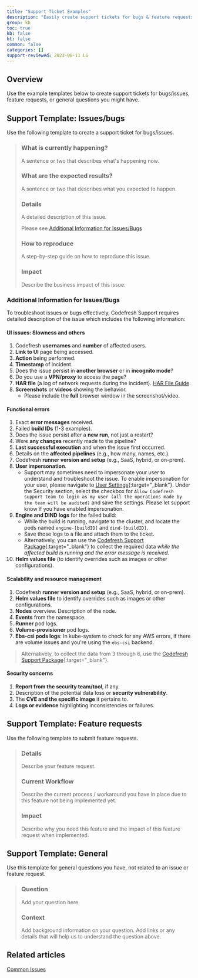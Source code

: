 ```yaml
---
title: "Support Ticket Examples"
description: "Easily create support tickets for bugs & feature requests using our templates"
group: kb
toc: true
kb: false
ht: false
common: false
categories: []
support-reviewed: 2023-08-11 LG
---
```


## Overview

Use the example templates below to create support tickets for bugs/issues, feature requests, or general questions you might have.

## Support Template: Issues/bugs

Use the following template to create a support ticket for bugs/issues.

>### What is currently happening?
>
>A sentence or two that describes what's happening now.
>
>### What are the expected results?
>
>A sentence or two that describes what you expected to happen.
>
>### Details
>
>A detailed description of this issue.
>
>Please see [Additional Information for Issues/Bugs](#additional-information-for-issuesbugs)
>
>### How to reproduce
>
>A step-by-step guide on how to reproduce this issue.
>
>### Impact
>
>Describe the business impact of this issue.

### Additional Information for Issues/Bugs

To troubleshoot issues or bugs effectively, Codefresh Support requires detailed description of the issue which includes the following information:

#### UI issues: Slowness and others

1. Codefresh **usernames** and **number** of affected users.
1. **Link to UI** page being accessed.
1. **Action** being performed.
1. **Timestamp** of incident.
1. Does the issue persist in **another browser** or in **incognito mode**?
1. Do you use a **VPN/proxy** to access the page?
1. **HAR file** (a log of network requests during the incident). [HAR File Guide](https://codefresh.io/docs/docs/kb/articles/data-needed-ui-issues/).
1. **Screenshots** or **videos** showing the behavior.
   - Please include the **full** browser window in the screenshot/video.

#### Functional errors

1. Exact **error messages** received.
1. Failed **build IDs** (1-3 examples).
1. Does the issue persist after a **new run**, not just a restart?
1. Were **any changes** recently made to the pipeline?
1. **Last successful execution** and when the issue first occurred.
1. Details on the **affected pipelines** (e.g., how many, names, etc.).
1. Codefresh **runner version and setup** (e.g., SaaS, hybrid, or on-prem).
1. **User impersonation**.
   - Support may sometimes need to impersonate your user to understand and troubleshoot the issue. To enable impersonation for your user, please navigate to [User Settings](https://g.codefresh.io/user/settings){:target="\_blank"}. Under the Security section, select the checkbox for `Allow Codefresh support team to login as my user (all the operations made by the team will be audited)` and save the settings. Please let support know if you have enabled impersonation.
1. **Engine and DIND logs** for the failed build:
   - While the build is running, navigate to the cluster, and locate the pods named `engine-[buildID]` and `dind-[buildID]`.
   - Save those logs to a file and attach them to the ticket.
   - Alternatively, you can use the [Codefresh Support Package](https://github.com/codefresh-support/codefresh-support-package){:target="\_blank"} to collect the required data *while the affected build is running and the error message is received*.
1. **Helm values file** (to identify overrides such as images or other configurations).

#### Scalability and resource management

1. Codefresh **runner version and setup** (e.g., SaaS, hybrid, or on-prem).
1. **Helm values file** to identify overrides such as images or other configurations.
1. **Nodes** overview. Description of the node.
1. **Events** from the namespace.
1. **Runner** pod logs.
1. **Volume-provisioner** pod logs.
1. **Ebs-csi pods logs**: In kube-system to check for any AWS errors, if there are volume issues and you're using the `ebs-csi` backend.

> Alternatively, to collect the data from 3 through 6, use the [Codefresh Support Package](https://github.com/codefresh-support/codefresh-support-package){:target="\_blank"}.

#### Security concerns

1. **Report from the security team/tool**, if any.
1. Description of the potential data loss or **security vulnerability**.
1. The **CVE and the specific image** it pertains to.
1. **Logs or evidence** highlighting inconsistencies or failures.

## Support Template: Feature requests

Use the following template to submit feature requests.

<!-- markdownlint-disable MD024-->

>### Details
>
>Describe your feature request.
>
>### Current Workflow
>
>Describe the current process / workaround you have in place due to this feature not being implemented yet.
>
>### Impact
>
>Describe why you need this feature and the impact of this feature request when implemented.

<!-- markdownlint-enable MD024-->

## Support Template: General

Use this template for general questions you have, not related to an issue or feature request.

>### Question
>
>Add your question here.
>
>### Context
>
>Add background information on your question. Add links or any details that will help us to understand the question above.

## Related articles

[Common Issues]({{site.baseurl}}/docs/kb/common-issues/)
